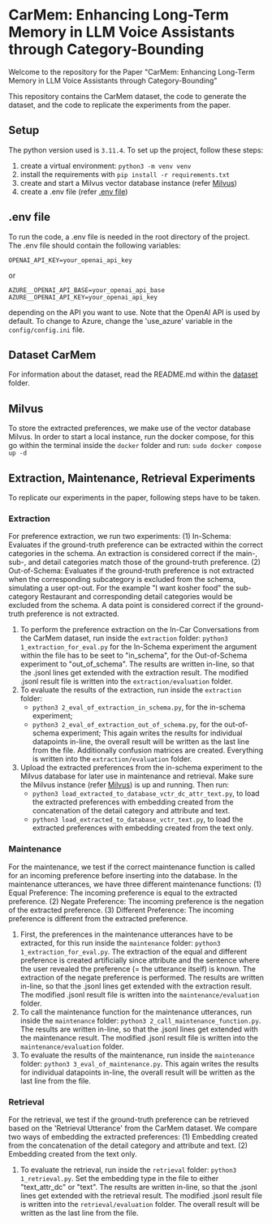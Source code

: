 # CarMem: Enhancing Long-Term Memory in LLM Voice Assistants through Category-Bounding

Welcome to the repository for the Paper "CarMem: Enhancing Long-Term Memory in LLM Voice Assistants through Category-Bounding"

This repository contains the CarMem dataset, the code to generate the dataset, and the code to replicate the experiments from the paper.

## Setup

The python version used is `3.11.4`. To set up the project, follow these steps:
1. create a virtual environment: `python3 -m venv venv`
2. install the requirements with `pip install -r requirements.txt`
3. create and start a Milvus vector database instance (refer [Milvus](#milvus))
4. create a .env file (refer [.env file](#env-file))

## .env file

To run the code, a .env file is needed in the root directory of the project. The .env file should contain the following variables:

```
OPENAI_API_KEY=your_openai_api_key
```
or
```
AZURE__OPENAI_API_BASE=your_openai_api_base
AZURE__OPENAI_API_KEY=your_openai_api_key
```
depending on the API you want to use. Note that the OpenAI API is used by default. To change to Azure, change the 'use_azure' variable in the `config/config.ini` file.

## Dataset CarMem

For information about the dataset, read the README.md within the [dataset](dataset/README.md) folder.

## Milvus

To store the extracted preferences, we make use of the vector database Milvus.
In order to start a local instance, run the docker compose, for this go within the terminal inside the `docker` folder and run:
```sudo docker compose up -d```

## Extraction, Maintenance, Retrieval Experiments

To replicate our experiments in the paper, following steps have to be taken.

### Extraction

For preference extraction, we run two experiments:
(1) In-Schema: Evaluates if the ground-truth preference can be extracted within the correct categories in the schema. An extraction is considered correct if the main-, sub-, and detail categories match those of the ground-truth preference.
(2) Out-of-Schema: Evaluates if the ground-truth preference is not extracted when the corresponding subcategory is excluded from the schema, simulating a user opt-out. For the example "I want kosher food" the sub-category Restaurant and corresponding detail categories would be excluded from the schema. A data point is considered correct if the ground-truth preference is not extracted.

1. To perform the preference extraction on the In-Car Conversations from the CarMem dataset, run inside the `extraction` folder:
     ```python3 1_extraction_for_eval.py```
     for the In-Schema experiment the argument within the file has to be seet to "in_schema", for the Out-of-Schema experiment to "out_of_schema".
     The results are written in-line, so that the .jsonl lines get extended with the extraction result. The modified .jsonl result file is written into the `extraction/evaluation` folder.
2. To evaluate the results of the extraction, run inside the `extraction` folder:
    - ```python3 2_eval_of_extraction_in_schema.py```, for the in-schema experiment;
    - ```python3 2_eval_of_extraction_out_of_schema.py```, for the out-of-schema experiment;
    This again writes the results for individual datapoints in-line, the overall result will be written as the last line from the file.
    Additionally confusion matrices are created. Everything is written into the `extraction/evaluation` folder.
3. Upload the extracted preferences from the in-schema experiment to the Milvus database for later use in maintenance and retrieval.
    Make sure the Milvus instance (refer [Milvus](#milvus)) is up and running.
    Then run: 
    - ```python3 load_extracted_to_database_vctr_dc_attr_text.py```, to load the extracted preferences with embedding created from the concatenation of the detail category and attribute and text.
    - ```python3 load_extracted_to_database_vctr_text.py```, to load the extracted preferences with embedding created from the text only.

### Maintenance

For the maintenance, we test if the correct maintenance function is called for an incoming preference before inserting into the database.
In the maintenance utterances, we have three different maintenance functions:
(1) Equal Preference: The incoming preference is equal to the extracted preference.
(2) Negate Preference: The incoming preference is the negation of the extracted preference.
(3) Different Preference: The incoming preference is different from the extracted preference.

1. First, the preferences in the maintenance utterances have to be extracted, for this run inside the `maintenance` folder:
    ```python3 1_extraction_for_eval.py```.
    The extraction of the equal and different preference is created artificially since attribute and the sentence where the user revealed the preference (= the utterance itself) is known.
    The extraction of the negate preference is performed.
    The results are written in-line, so that the .jsonl lines get extended with the extraction result. The modified .jsonl result file is written into the `maintenance/evaluation` folder.
2. To call the maintenance function for the maintenance utterances, run inside the `maintenance` folder:
    ```python3 2_call_maintenance_function.py```.
    The results are written in-line, so that the .jsonl lines get extended with the maintenance result. The modified .jsonl result file is written into the `maintenance/evaluation` folder.
3. To evaluate the results of the maintenance, run inside the `maintenance` folder:
    ```python3 3_eval_of_maintenance.py```.
    This again writes the results for individual datapoints in-line, the overall result will be written as the last line from the file.

### Retrieval

For the retrieval, we test if the ground-truth preference can be retrieved based on the 'Retrieval Utterance' from the CarMem dataset.
We compare two ways of embedding the extracted preferences:
(1) Embedding created from the concatenation of the detail category and attribute and text.
(2) Embedding created from the text only.

1. To evaluate the retrieval, run inside the `retrieval` folder:
    ```python3 1_retrieval.py```.
    Set the embedding type in the file to either "text_attr_dc" or "text".
    The results are written in-line, so that the .jsonl lines get extended with the retrieval result. The modified .jsonl result file is written into the `retrieval/evaluation` folder. The overall result will be written as the last line from the file.
